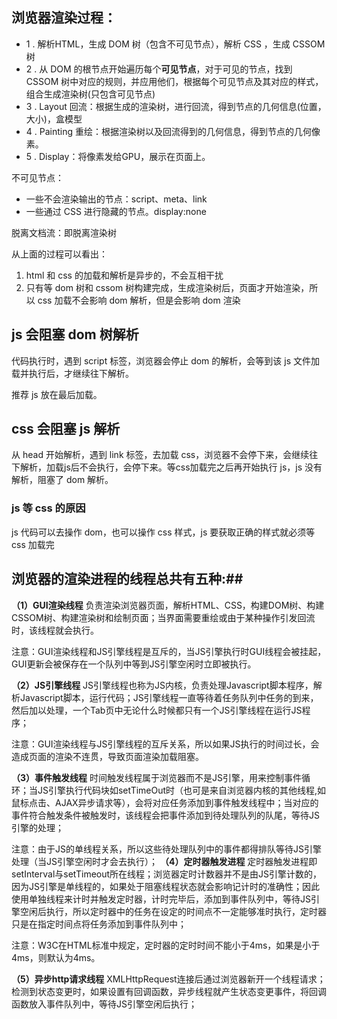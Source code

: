 ## 浏览器渲染过程：
- 1 . 解析HTML，生成 DOM 树（包含不可见节点），解析 CSS ，生成 CSSOM 树
- 2 . 从 DOM 的根节点开始遍历每个**可见节点**，对于可见的节点，找到 CSSOM 树中对应的规则，并应用他们，根据每个可见节点及其对应的样式，组合生成渲染树(只包含可见节点)
- 3 . Layout 回流：根据生成的渲染树，进行回流，得到节点的几何信息(位置，大小)，盒模型
- 4 . Painting 重绘：根据渲染树以及回流得到的几何信息，得到节点的几何像素。
- 5 . Display：将像素发给GPU，展示在页面上。

不可见节点：
  - 一些不会渲染输出的节点：script、meta、link
  - 一些通过 CSS 进行隐藏的节点。display:none

脱离文档流：即脱离渲染树

从上面的过程可以看出：
1. html 和 css 的加载和解析是异步的，不会互相干扰
2. 只有等 dom 树和 cssom 树构建完成，生成渲染树后，页面才开始渲染，所以 css 加载不会影响 dom 解析，但是会影响 dom 渲染

## js 会阻塞 dom 树解析
代码执行时，遇到 script 标签，浏览器会停止 dom 的解析，会等到该 js 文件加载并执行后，才继续往下解析。

推荐 js 放在最后加载。

## css 会阻塞 js 解析
从 head 开始解析，遇到 link 标签，去加载 css，浏览器不会停下来，会继续往下解析，加载js后不会执行，会停下来。等css加载完之后再开始执行 js，js 没有解析，阻塞了 dom 解析。

### js 等 css 的原因
js 代码可以去操作 dom，也可以操作 css 样式，js 要获取正确的样式就必须等 css 加载完

## 浏览器的渲染进程的线程总共有五种:##
**（1）GUI渲染线程**
负责渲染浏览器页面，解析HTML、CSS，构建DOM树、构建CSSOM树、构建渲染树和绘制页面；当界面需要重绘或由于某种操作引发回流时，该线程就会执行。

注意：GUI渲染线程和JS引擎线程是互斥的，当JS引擎执行时GUI线程会被挂起，GUI更新会被保存在一个队列中等到JS引擎空闲时立即被执行。

**（2）JS引擎线程**
JS引擎线程也称为JS内核，负责处理Javascript脚本程序，解析Javascript脚本，运行代码；JS引擎线程一直等待着任务队列中任务的到来，然后加以处理，一个Tab页中无论什么时候都只有一个JS引擎线程在运行JS程序；

注意：GUI渲染线程与JS引擎线程的互斥关系，所以如果JS执行的时间过长，会造成页面的渲染不连贯，导致页面渲染加载阻塞。

**（3）事件触发线程**
时间触发线程属于浏览器而不是JS引擎，用来控制事件循环；当JS引擎执行代码块如setTimeOut时（也可是来自浏览器内核的其他线程,如鼠标点击、AJAX异步请求等），会将对应任务添加到事件触发线程中；当对应的事件符合触发条件被触发时，该线程会把事件添加到待处理队列的队尾，等待JS引擎的处理；

注意：由于JS的单线程关系，所以这些待处理队列中的事件都得排队等待JS引擎处理（当JS引擎空闲时才会去执行）；
**（4）定时器触发进程**
定时器触发进程即setInterval与setTimeout所在线程；浏览器定时计数器并不是由JS引擎计数的，因为JS引擎是单线程的，如果处于阻塞线程状态就会影响记计时的准确性；因此使用单独线程来计时并触发定时器，计时完毕后，添加到事件队列中，等待JS引擎空闲后执行，所以定时器中的任务在设定的时间点不一定能够准时执行，定时器只是在指定时间点将任务添加到事件队列中；

注意：W3C在HTML标准中规定，定时器的定时时间不能小于4ms，如果是小于4ms，则默认为4ms。

**（5）异步http请求线程**
XMLHttpRequest连接后通过浏览器新开一个线程请求；
检测到状态变更时，如果设置有回调函数，异步线程就产生状态变更事件，将回调函数放入事件队列中，等待JS引擎空闲后执行；
